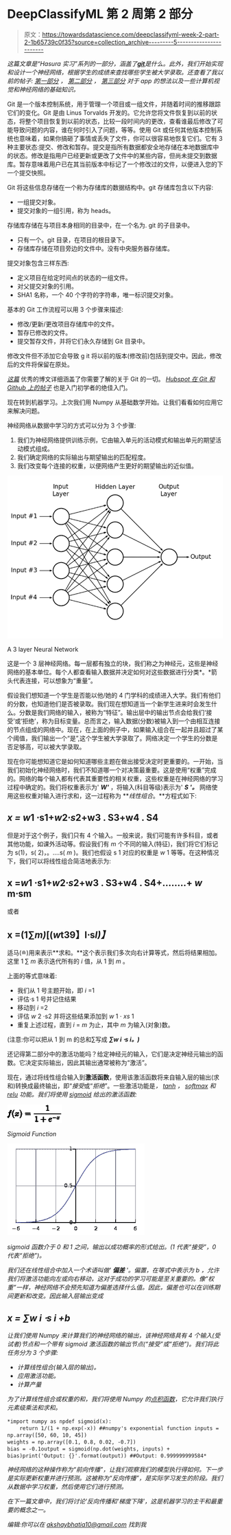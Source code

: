 # DeepClassifyML 第 2 周第 2 部分

> 原文：<https://towardsdatascience.com/deepclassifyml-week-2-part-2-1b65739c0f35?source=collection_archive---------5----------------------->

*这篇文章是“Hasura 实习”系列的一部分，涵盖了*[***git***](https://git-scm.com/)*是什么。此外，我们开始实现和设计一个神经网络，根据学生的成绩来查找哪些学生被大学录取。还查看了我以前的帖子:* [*第一部分*](https://medium.com/@akshaybhatia10/deepclassifyml-week-1-part-1-b1c53e0a7cc) *，* [*第二部分*](https://medium.com/towards-data-science/deepclassifyml-week-1-part-2-3b234ca3fcb4) *，* [*第三部分*](https://medium.com/towards-data-science/deepclassifyml-week-2-part-1-1e1bafca79eb) *对于 app 的想法以及一些计算机视觉和神经网络的基础知识。*

Git 是一个版本控制系统，用于管理一个项目或一组文件，并随着时间的推移跟踪它们的变化。Git 是由 Linus Torvalds 开发的。它允许您将文件恢复到以前的状态，将整个项目恢复到以前的状态，比较一段时间内的更改，查看谁最后修改了可能导致问题的内容，谁在何时引入了问题，等等。使用 Git 或任何其他版本控制系统也意味着，如果你搞砸了事情或丢失了文件，你可以很容易地恢复它们。它有 3 种主要状态:提交、修改和暂存。提交是指所有数据都安全地存储在本地数据库中的状态。修改是指用户已经更新或更改了文件中的某些内容，但尚未提交到数据库。暂存意味着用户已在其当前版本中标记了一个修改过的文件，以便进入您的下一个提交快照。

Git 将这些信息存储在一个称为存储库的数据结构中。git 存储库包含以下内容:

*   一组提交对象。
*   提交对象的一组引用，称为 heads。

存储库存储在与项目本身相同的目录中，在一个名为. git 的子目录中。

*   只有一个。git 目录，在项目的根目录下。
*   存储库存储在项目旁边的文件中。没有中央服务器存储库。

提交对象包含三样东西:

*   定义项目在给定时间点的状态的一组文件。
*   对父提交对象的引用。
*   SHA1 名称，一个 40 个字符的字符串，唯一标识提交对象。

基本的 Git 工作流程可以用 3 个步骤来描述:

*   修改/更新/更改项目存储库中的文件。
*   暂存已修改的文件。
*   提交暂存文件，并将它们永久存储到 Git 目录中。

修改文件但不添加它会导致 g it 将以前的版本(修改前)包括到提交中。因此，修改后的文件将保留在原处。

[*这篇*](http://blog.udacity.com/2015/06/a-beginners-git-github-tutorial.html) 优秀的博文详细涵盖了你需要了解的关于 Git 的一切。 [*Hubspot 在 Git 和 Github 上的帖子*](http://product.hubspot.com/blog/git-and-github-tutorial-for-beginners) 也是入门初学者的绝佳入门。

现在转到机器学习。上次我们用 Numpy 从基础数学开始。让我们看看如何应用它来解决问题。

神经网络从数据中学习的方式可以分为 3 个步骤:

1.  我们为神经网络提供训练示例，它由输入单元的活动模式和输出单元的期望活动模式组成。
2.  我们确定网络的实际输出与期望输出的匹配程度。
3.  我们改变每个连接的权重，以便网络产生更好的期望输出的近似值。

![](img/b92b52f906ad4109976f347451cb018d.png)

A 3 layer Neural Network

这是一个 3 层神经网络。每一层都有独立的块，我们称之为神经元，这些是神经网络的基本单位。每个人都查看输入数据并决定如何对这些数据进行分类*。*箭头代表连接，可以想象为“重量”。

假设我们想知道一个学生是否能以他/她的 4 门学科的成绩进入大学。我们有他们的分数，也知道他们是否被录取。我们现在想知道当一个新学生进来时会发生什么。分数是我们网络的输入，被称为“特征”。输出层中的输出节点会给我们‘接受’或‘拒绝’，称为目标变量。总而言之，输入数据(分数)被输入到一个由相互连接的节点组成的网络中。现在，在上面的例子中，如果输入组合在一起并且超过了某个阈值，我们输出一个“是”,这个学生被大学录取了。网络决定一个学生的分数是否足够高，可以被大学录取。

现在你可能想知道它是如何知道哪些主题在做出接受决定时更重要的。一开始，当我们初始化神经网络时，我们不知道哪一个对决策最重要。这是使用“权重”完成的。网络的每个输入都有代表其重要性的相关权重，这些权重是在神经网络的学习过程中确定的。我们将权重表示为' ***W'*** ，将输入(科目等级)表示为' ***S '。*** 网络使用这些权重对输入进行求和，这一过程称为 ***线性组合*。**方程式如下:

## *x = w*1 ⋅s1+*w*2⋅*s*2+w3 . S3+w4 . S4

但是对于这个例子，我们只有 4 个输入。一般来说，我们可能有许多科目，或者其他功能，如课外活动等。假设我们有 *m* 个不同的输入(特征)，我们将它们标记为 s(1)，s( 2)，。….s( *m* )。我们也假设 s 1 对应的权重是 *w* 1 等等。在这种情况下，我们可以将线性组合简洁地表示为:

## **x =*w*1 ⋅s1+*w*2⋅*s*2+w3 . S3+w4 . S4+……..+ *w* m⋅sm**

或者

## **x =(1∑*m)*[(*w*t39】I⋅s*I)】***

适马(≘)用来表示**求和。**这个表示我们多次向右计算等式，然后将结果相加。这里 1 ∑ *m* 表示迭代所有的 *i* 值，从 1 到 *m* 。

上面的等式意味着:

*   我们从 1 号主题开始，即 *i* =1
*   评估⋅s 1 号并记住结果
*   移动到 *i* =2
*   评估 *w* 2 ⋅s2 并将这些结果添加到 *w* 1 ⋅ *xs* 1
*   重复上述过程，直到 *i* = *m* 为止，其中 *m* 为输入(对象)数。

(注意:你可以把从 1 到 m 的总和∑写成 ***∑w i ⋅s i。)***

还记得第二部分中的激活功能吗？给定神经元的输入，它们是决定神经元输出的函数。它决定实际输出，因此其输出通常被称为“激活”。

现在，通过将线性组合输入到**激活函数**，使用该激活函数将来自输入层的输出(求和)转换成最终输出，即“*接受*或“*拒绝*”。一些激活功能是[](https://en.wikipedia.org/wiki/Sigmoid_function)*， [*tanh*](https://reference.wolfram.com/language/ref/Tanh.html) ， [*softmax*](https://en.wikipedia.org/wiki/Softmax_function) 和 [*relu*](https://en.wikipedia.org/wiki/Rectifier_(neural_networks)) 功能。我们将使用 [sigmoid](https://wikimedia.org/api/rest_v1/media/math/render/svg/faaa0c014ae28ac67db5c49b3f3e8b08415a3f2b) 给出的激活函数:*

*![](img/6be89015013d2b45ee717c89dce210c2.png)*

*Sigmoid Function*

*![](img/f25b9881fbc6dd1f15a89f984dec46c4.png)*

*sigmoid 函数介于 0 和 1 之间，输出以成功概率的形式给出。(1 代表“接受”，0 代表“拒绝”)。*

*我们还在线性组合中加入一个术语叫做' ***偏差*** '。偏置，在等式中表示为 *b* ，允许我们将激活功能向左或向右移动，这对于成功的学习可能是至关重要的。像“权重”一样，神经网络不会预先知道为偏差选择什么值。因此，偏差也可以在训练期间更新和改变。因此输入层输出变成*

## ***x = *∑w i ⋅s i +b****

*让我们使用 Numpy 来计算我们的神经网络的输出，该神经网络具有 4 个输入(受试者)节点和一个带有 sigmoid 激活函数的输出节点(“接受”或“拒绝”)。我们将此任务分为 3 个步骤:*

*   *计算线性组合(输入层的输出)。*
*   *应用激活功能。*
*   *计算产量*

*为了计算线性组合或权重的和，我们将使用 Numpy 的[点积函数](https://docs.scipy.org/doc/numpy/reference/generated/numpy.dot.html)，它允许我们执行元素级乘法和求和。*

```
*import numpy as npdef sigmoid(x):
    return 1/(1 + np.exp(-x)) ##numpy's exponential function inputs = np.array([50, 60, 10, 45])
weights = np.array([0.1, 0.8, 0.02, -0.7])
bias = -0.1output = sigmoid(np.dot(weights, inputs) + bias)print('Output: {}'.format(output)) ##Output: 0.999999999584*
```

*神经网络的这种操作称为“*前向传播*”，让我们观察我们的模型执行得如何。下一步是实际更新权重并进行预测。这被称为“*反向传播*”，是实际学习发生的阶段。我们从数据中学习权重，然后使用它们进行预测。*

*在下一篇文章中，我们将讨论'*反向传播*和'*梯度下降'*，这是机器学习的主干和最重要的概念之一。*

*编辑:你可以在 akshaybhatia10@gmail.com 找到我*